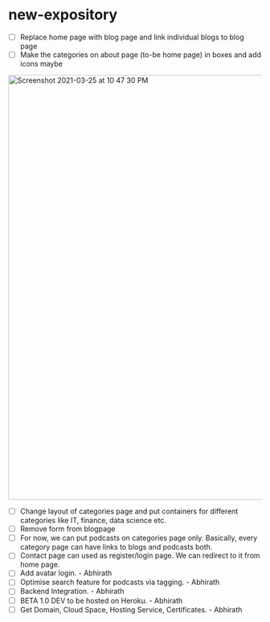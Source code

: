 # new-expository

- [ ] Replace home page with blog page and link individual blogs to blog page
- [ ] Make the categories on about page (to-be home page) in boxes and add icons maybe

<img width="846" alt="Screenshot 2021-03-25 at 10 47 30 PM" src="https://user-images.githubusercontent.com/65967490/112515442-4707e580-8dbc-11eb-9be7-fa9136e48c6a.png">

- [ ] Change layout of categories page and put containers for different categories like IT, finance, data science etc.
- [ ] Remove form from blogpage
- [ ] For now, we can put podcasts on categories page only. Basically, every category page can have links to blogs and podcasts both.
- [ ] Contact page can used as register/login page. We can redirect to it from home page.
- [ ] Add avatar login. - Abhirath
- [ ] Optimise search feature for podcasts via tagging. - Abhirath
- [ ] Backend Integration. - Abhirath
- [ ] BETA 1.0 DEV to be hosted on Heroku. - Abhirath
- [ ] Get Domain, Cloud Space, Hosting Service, Certificates. - Abhirath
